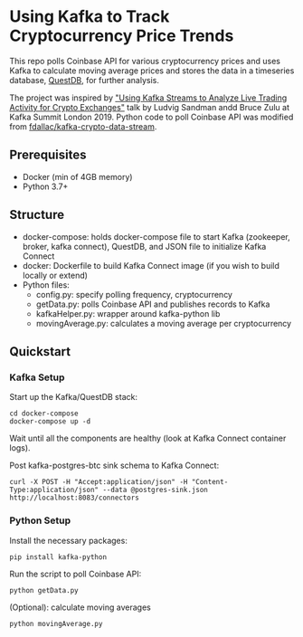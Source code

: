 # Using Kafka to Track Cryptocurrency Price Trends

This repo polls Coinbase API for various cryptocurrency prices and uses Kafka to calculate moving average prices and stores the data in a timeseries database, [QuestDB](https://questdb.io/), for further analysis. 

The project was inspired by ["Using Kafka Streams to Analyze Live Trading Activity for Crypto Exchanges"](https://www.confluent.io/kafka-summit-lon19/using-kafka-streams-analyze-trading-crypto-exchanges/) talk by Ludvig Sandman andd Bruce Zulu at Kafka Summit London 2019. Python code to poll Coinbase API was modified from [fdallac/kafka-crypto-data-stream](https://github.com/fdallac/kafka-crypto-data-stream).

## Prerequisites

- Docker (min of 4GB memory)
- Python 3.7+

## Structure

- docker-compose: holds docker-compose file to start Kafka (zookeeper, broker, kafka connect), QuestDB, and JSON file to initialize Kafka Connect
- docker: Dockerfile to build Kafka Connect image (if you wish to build locally or extend)
- Python files:
    - config.py: specify polling frequency, cryptocurrency
    - getData.py: polls Coinbase API and publishes records to Kafka
    - kafkaHelper.py: wrapper around kafka-python lib
    - movingAverage.py: calculates a moving average per cryptocurrency

## Quickstart

### Kafka Setup

Start up the Kafka/QuestDB stack:

```
cd docker-compose
docker-compose up -d
```

Wait until all the components are healthy (look at Kafka Connect container logs).

Post kafka-postgres-btc sink schema to Kafka Connect:

```
curl -X POST -H "Accept:application/json" -H "Content-Type:application/json" --data @postgres-sink.json http://localhost:8083/connectors
```

### Python Setup

Install the necessary packages:

```
pip install kafka-python
```

Run the script to poll Coinbase API:

```
python getData.py
```

(Optional): calculate moving averages

```
python movingAverage.py
```
